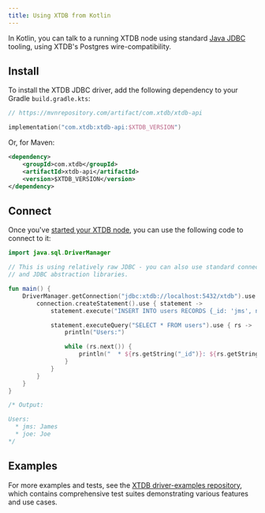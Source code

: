 ```yaml
---
title: Using XTDB from Kotlin
---
```


In Kotlin, you can talk to a running XTDB node using standard [Java JDBC](https://docs.oracle.com/javase/tutorial/jdbc/overview/) tooling, using XTDB's Postgres wire-compatibility.

## Install

To install the XTDB JDBC driver, add the following dependency to your Gradle `build.gradle.kts`:

``` kotlin
// https://mvnrepository.com/artifact/com.xtdb/xtdb-api

implementation("com.xtdb:xtdb-api:$XTDB_VERSION")
```

Or, for Maven:

``` xml
<dependency>
    <groupId>com.xtdb</groupId>
    <artifactId>xtdb-api</artifactId>
    <version>$XTDB_VERSION</version>
</dependency>
```

## Connect

Once you've [started your XTDB node](/intro/installation-via-docker), you can use the following code to connect to it:

``` kotlin
import java.sql.DriverManager

// This is using relatively raw JDBC - you can also use standard connection pools
// and JDBC abstraction libraries.

fun main() {
    DriverManager.getConnection("jdbc:xtdb://localhost:5432/xtdb").use { connection ->
        connection.createStatement().use { statement ->
            statement.execute("INSERT INTO users RECORDS {_id: 'jms', name: 'James'}, {_id: 'joe', name: 'Joe'}")

            statement.executeQuery("SELECT * FROM users").use { rs ->
                println("Users:")

                while (rs.next()) {
                    println("  * ${rs.getString("_id")}: ${rs.getString("name")}")
                }
            }
        }
    }
}

/* Output:

Users:
  * jms: James
  * joe: Joe
*/
```

## Examples

For more examples and tests, see the [XTDB driver-examples repository](https://github.com/xtdb/driver-examples), which contains comprehensive test suites demonstrating various features and use cases.
